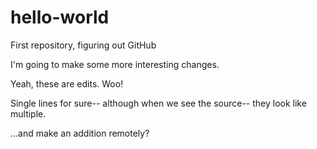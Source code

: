 # hello-world
First repository, figuring out GitHub

I'm going to make some more interesting changes.

Yeah, these are edits. Woo!

Single lines for sure--
although when we see the source--
they look like multiple.

...and make an addition remotely?
